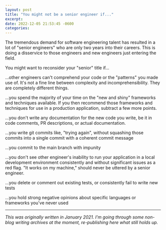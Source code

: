 ```yaml
---
layout: post
title: "You might not be a senior engineer if..."
excerpt:
date: 2022-12-05 21:53:45 -0600
categories:
---
```


The tremendous demand for software engineering talent has resulted in a lot of "senior engineers" who are only two years into their careers. This is doing a disservice to those engineers and new engineers just entering the field.

You might want to reconsider your "senior" title if...

...other engineers can't comprehend your code or the "patterns" you made use of. It's not a fine line between complexity and incomprehensibility. They are completely different things.

...you spend the majority of your time on the "new and shiny" frameworks and techniques available. If you then recommend those frameworks and techniques for use in a production application, subtract a few more points.

...you don't write any documentation for the new code you write, be it in code comments, PR descriptions, or actual documentation.

...you write git commits like, "trying again", without squashing those commits into a single commit with a coherent commit message

...you commit to the main branch with impunity

...you don't see other engineer's inability to run your application in a local development environment consistently and without significant issues as a red flag. "It works on my machine," should never be uttered by a senior engineer.

...you delete or comment out existing tests, or consistently fail to write new tests

...you hold strong negative opinions about specific languages or frameworks you've never used

---

_This was originally written in January 2021. I'm going through some non-blog writing archives at the moment, re-publishing here what still holds up._
